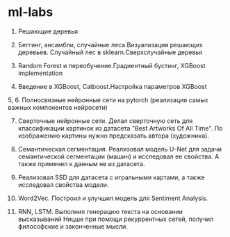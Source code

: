 # ml-labs
1. Решающие деревья

2. Беггинг, ансамбли, случайные леса.Визуализация решающих деревьев. Случайный лес в sklearn.Сверхслучайные деревья

3. Random Forest и переобучение.Градиентный бустинг, XGBoost implementation

4. Введение в XGBoost, Catboost.Настройка параметров XGBoost

5, 6. Полносвязные нейронные сети на pytorch (реализация самых важных компонентов нейросети)

7. Сверточные нейронные сети. Делал сверточную сеть для классификации картинок из датасета "Best Artworks Of All Time". По изображению картины нужно предсказать автора (художника).


8. Семантическая сегментация. Реализовал модель U-Net для задачи семантической сегментации (машин) и исследовал ее свойства. А также применял к данным не из датасета.




9. Реализовал SSD для датасета с игральными картами, а также исследовал свойства модели.

10. Word2Vec.  Построил и улучшил модель для Sentiment Analysis.

11. RNN, LSTM. Выполнил генерацию текста на основании высказываний Ницше при помощи рекуррентных сетей, получил философские и законченные мысли.


